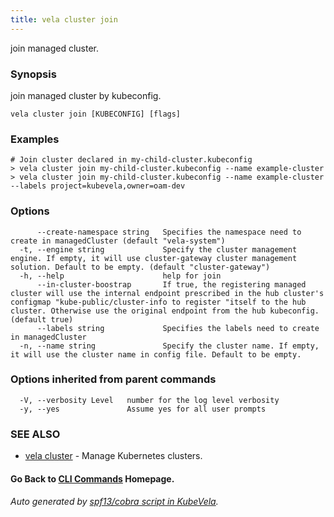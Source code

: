 ```yaml
---
title: vela cluster join
---
```


join managed cluster.

### Synopsis

join managed cluster by kubeconfig.

```
vela cluster join [KUBECONFIG] [flags]
```

### Examples

```
# Join cluster declared in my-child-cluster.kubeconfig
> vela cluster join my-child-cluster.kubeconfig --name example-cluster
> vela cluster join my-child-cluster.kubeconfig --name example-cluster --labels project=kubevela,owner=oam-dev
```

### Options

```
      --create-namespace string   Specifies the namespace need to create in managedCluster (default "vela-system")
  -t, --engine string             Specify the cluster management engine. If empty, it will use cluster-gateway cluster management solution. Default to be empty. (default "cluster-gateway")
  -h, --help                      help for join
      --in-cluster-boostrap       If true, the registering managed cluster will use the internal endpoint prescribed in the hub cluster's configmap "kube-public/cluster-info to register "itself to the hub cluster. Otherwise use the original endpoint from the hub kubeconfig. (default true)
      --labels string             Specifies the labels need to create in managedCluster
  -n, --name string               Specify the cluster name. If empty, it will use the cluster name in config file. Default to be empty.
```

### Options inherited from parent commands

```
  -V, --verbosity Level   number for the log level verbosity
  -y, --yes               Assume yes for all user prompts
```

### SEE ALSO

* [vela cluster](vela_cluster.md)	 - Manage Kubernetes clusters.

#### Go Back to [CLI Commands](vela.md) Homepage.


###### Auto generated by [spf13/cobra script in KubeVela](https://github.com/kubevela/kubevela/tree/master/hack/docgen).
